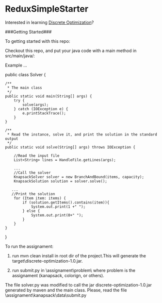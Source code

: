 # ReduxSimpleStarter

Interested in learning [Discrete Optimization](https://www.coursera.org/learn/discrete-optimization)?

###Getting Started###

To getting started with this repo:

Checkout this repo, and put your java code with a main method in src/main/java/:

Example ...

public class Solver {
    
    /**
     * The main class
     */
    public static void main(String[] args) {
        try {
            solve(args);
        } catch (IOException e) {
            e.printStackTrace();
        }
    }
    
    /**
     * Read the instance, solve it, and print the solution in the standard output
     */
    public static void solve(String[] args) throws IOException {

		//Read the input file
        List<String> lines = HandleFile.getLines(args);
       
		...	   
		//Call the solver
        KnapsackSolver solver = new BranchAndBound(items, capacity);
        KnapsackSolution solution = solver.solve();

	   ...
	   //Print the solution
        for (Item item: items) {
            if (solution.getItems().contains(item)){
                System.out.print(1 +" ");
            } else {
                System.out.print(0+" ");
            }
        }
    }

}

To run the assignament:

1. run mvn clean install in root dir of the project.This will generate the target\discrete-optimization-1.0.jar.

2. run submit.py in \assignament\problem\ where problem is the assignament (kanapsack, colorign, or others). 

The file solver.py was modified to call the jar discrete-optimization-1.0.jar generated by maven and the main class. Please, read the file \assignament\kanapsack\data\submit.py
